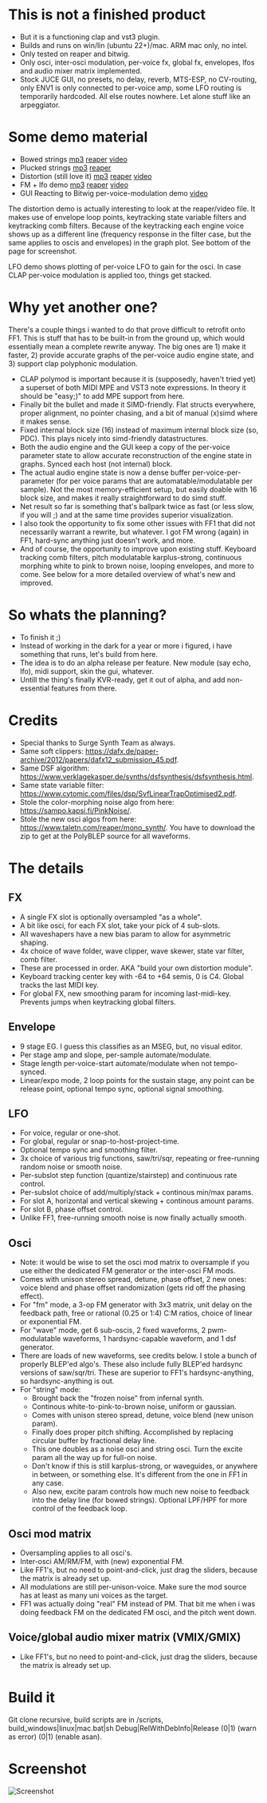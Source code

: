 # This is not a finished product
* But it is a functioning clap and vst3 plugin.
* Builds and runs on win/lin (ubuntu 22+)/mac. ARM mac only, no intel.
* Only tested on reaper and bitwig.
* Only osci, inter-osci modulation, per-voice fx, global fx, envelopes, lfos and audio mixer matrix implemented.
* Stock JUCE GUI, no presets, no delay, reverb, MTS-ESP, no CV-routing,
only ENV1 is only connected to per-voice amp, some LFO routing is temporarily hardcoded. All else routes nowhere. Let alone stuff like an arpeggiator.

# Some demo material
* Bowed strings
[mp3](https://github.com/sjoerdvankreel/firefly-synth-storage/raw/main/firefly-2/render/demo_bowstring.mp3)
[reaper](https://github.com/sjoerdvankreel/firefly-synth-2/raw/main/demo/demo_bowstring.rpp)
[video](https://github.com/sjoerdvankreel/firefly-synth-storage/raw/main/firefly-2/video/demo_bowstring_video.mp4)
* Plucked strings
[mp3](https://github.com/sjoerdvankreel/firefly-synth-storage/raw/main/firefly-2/render/demo_pluckstring.mp3)
[reaper](https://github.com/sjoerdvankreel/firefly-synth-2/raw/main/demo/demo_pluckstring.rpp)
* Distortion (still love it)
[mp3](https://github.com/sjoerdvankreel/firefly-synth-storage/raw/main/firefly-2/render/demo_distortion.mp3)
[reaper](https://github.com/sjoerdvankreel/firefly-synth-2/raw/main/demo/demo_distortion.rpp)
[video](https://github.com/sjoerdvankreel/firefly-synth-storage/raw/main/firefly-2/video/demo_distortion_video.mp4)
* FM + lfo demo
[mp3](https://github.com/sjoerdvankreel/firefly-synth-storage/raw/main/firefly-2/render/demo_fm_lfo_filter.mp3)
[reaper](https://github.com/sjoerdvankreel/firefly-synth-2/raw/main/demo/demo_fm_lfo_filter.rpp)
[video](https://github.com/sjoerdvankreel/firefly-synth-storage/raw/main/firefly-2/video/demo_fm_lfo_filter.mp4)
* GUI Reacting to Bitwig per-voice-modulation demo
[video](https://github.com/sjoerdvankreel/firefly-synth-storage/raw/main/firefly-2/video/demo_bitwig_clap_polymod.mp4)

The distortion demo is actually interesting to look at the reaper/video file. It makes use of envelope loop points,
keytracking state variable filters and keytracking comb filters. Because of the keytracking each engine voice
shows up as a different line (frequency response in the filter case, but the same applies to oscis and envelopes)
in the graph plot. See bottom of the page for screenshot.

LFO demo shows plotting of per-voice LFO to gain for the osci. In case CLAP per-voice modulation is applied too, things get stacked.

# Why yet another one?
There's a couple things i wanted to do that prove difficult to retrofit onto FF1.
This is stuff that has to be built-in from the ground up, which would essentially mean a complete rewrite anyway.
The big ones are 1) make it faster, 2) provide accurate graphs of the per-voice audio engine state, and 3) support clap polyphonic modulation.

* CLAP polymod is important because it is (supposedly, haven't tried yet) a superset of both MIDI MPE and VST3 note expressions. In theory it should be "easy;)" to add MPE support from here.
* Finally bit the bullet and made it SIMD-friendly. Flat structs everywhere, proper alignment, no pointer chasing, and a bit of manual (x)simd where it makes sense.
* Fixed internal block size (16) instead of maximum internal block size (so, PDC). This plays nicely into simd-friendly datastructures.
* Both the audio engine and the GUI keep a copy of the per-voice parameter state to allow accurate reconstruction of the engine state in graphs. Synced each host (not internal) block.
* The actual audio engine state is now a dense buffer per-voice-per-parameter (for per voice params that are automatable/modulatable per sample).
Not the most memory-efficient setup, but easily doable with 16 block size, and makes it really straightforward to do simd stuff.
* Net result so far is something that's ballpark twice as fast (or less slow, if you will ;) and at the same time provides superior visualization.
* I also took the opportunity to fix some other issues with FF1 that did not necessarily warrant a rewrite, but whatever. I got FM wrong (again) in FF1, hard-sync anything just doesn't work, and more.
* And of course, the opportunity to improve upon existing stuff. Keyboard tracking comb filters, pitch modulatable karplus-strong, 
continuous morphing white to pink to brown noise, looping envelopes, and more to come. See below for a more detailed overview of what's new and improved.

# So whats the planning?
* To finish it ;)
* Instead of working in the dark for a year or more i figured, i have something that runs, let's build from here.
* The idea is to do an alpha release per feature. New module (say echo, lfo), midi support, skin the gui, whatever.
* Untill the thing's finally KVR-ready, get it out of alpha, and add non-essential features from there.

# Credits
* Special thanks to Surge Synth Team as always.
* Same soft clippers: https://dafx.de/paper-archive/2012/papers/dafx12_submission_45.pdf.
* Same DSF algorithm: https://www.verklagekasper.de/synths/dsfsynthesis/dsfsynthesis.html.
* Same state variable filter: https://www.cytomic.com/files/dsp/SvfLinearTrapOptimised2.pdf.
* Stole the color-morphing noise algo from here: https://sampo.kapsi.fi/PinkNoise/.
* Stole the new osci algos from here: https://www.taletn.com/reaper/mono_synth/. You have to download the zip to get at the PolyBLEP source for all waveforms.

# The details

## FX
* A single FX slot is optionally oversampled "as a whole".
* A bit like osci, for each FX slot, take your pick of 4 sub-slots.
* All waveshapers have a new bias param to allow for asymmetric shaping.
* 4x choice of wave folder, wave clipper, wave skewer, state var filter, comb filter.
* These are processed in order. AKA "build your own distortion module".
* Keyboard tracking center key with -64 to +64 semis, 0 is C4. Global tracks the last MIDI key.
* For global FX, new smoothing param for incoming last-midi-key. Prevents jumps when keytracking global filters.

## Envelope
* 9 stage EG. I guess this classifies as an MSEG, but, no visual editor.
* Per stage amp and slope, per-sample automate/modulate.
* Stage length per-voice-start automate/modulate when not tempo-synced.
* Linear/expo mode, 2 loop points for the sustain stage, any point can be release point, optional tempo sync, optional signal smoothing.

## LFO
* For voice, regular or one-shot.
* For global, regular or snap-to-host-project-time.
* Optional tempo sync and smoothing filter.
* 3x choice of various trig functions, saw/tri/sqr, repeating or free-running random noise or smooth noise.
* Per-subslot step function (quantize/stairstep) and continuous rate control.
* Per-subslot choice of add/multiply/stack + continous min/max params.
* For slot A, horizontal and vertical skewing + continous amount params.
* For slot B, phase offset control.
* Unlike FF1, free-running smooth noise is now finally actually smooth.

## Osci
* Note: it would be wise to set the osci mod matrix to oversample if you use either the dedicated FM generator or the inter-osci FM mods.
* Comes with unison stereo spread, detune, phase offset, 2 new ones: voice blend and phase offset randomization (gets rid off the phasing effect).
* For "fm" mode, a 3-op FM generator with 3x3 matrix, unit delay on the feedback path, free or rational (0.25 or 1:4) C:M ratios, choice of linear or exponential FM.
* For "wave" mode, get 6 sub-oscis, 2 fixed waveforms, 2 pwm-modulatable waveforms, 1 hardsync-capable waveform, and 1 dsf generator.
* There are loads of new waveforms, see credits below. I stole a bunch of properly BLEP'ed algo's.
These also include fully BLEP'ed hardsync versions of saw/sqr/tri. These are superior to FF1's hardsync-anything, so hardsync-anything is out.
* For "string" mode:
  * Brought back the "frozen noise" from infernal synth.
  * Continous white-to-pink-to-brown noise, uniform or gaussian.
  * Comes with unison stereo spread, detune, voice blend (new unison param).
  * Finally does proper pitch shifting. Accomplished by replacing circular buffer by fractional delay line.
  * This one doubles as a noise osci and string osci. Turn the excite param all the way up for full-on noise.
  * Don't know if this is still karplus-strong, or waveguides, or anywhere in between, or something else. It's different from the one in FF1 in any case.
  * Also new, excite param controls how much new noise to feedback into the delay line (for bowed strings). Optional LPF/HPF for more control of the feedback loop.

## Osci mod matrix
* Oversampling applies to all osci's.
* Inter-osci AM/RM/FM, with (new) exponential FM.
* Like FF1's, but no need to point-and-click, just drag the sliders, because the matrix is already set up.
* All modulations are still per-unison-voice. Make sure the mod source has at least as many uni voices as the target.
* FF1 was actually doing "real" FM instead of PM. That bit me when i was doing feedback FM on the dedicated FM osci, and the pitch went down.

## Voice/global audio mixer matrix (VMIX/GMIX)
* Like FF1's, but no need to point-and-click, just drag the sliders, because the matrix is already set up.

# Build it
Git clone recursive, build scripts are in /scripts, build_windows|linux|mac.bat|sh Debug|RelWithDebInfo|Release (0|1) (warn as error) (0|1) (enable asan).

# Screenshot
<img alt="Screenshot" src="demo/screenshot.png"/>